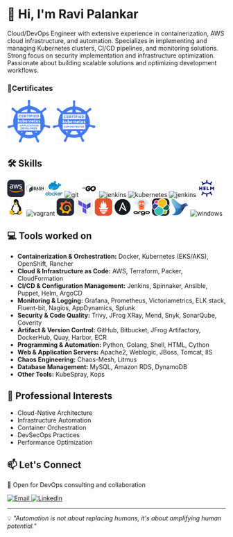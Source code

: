# 👋 Hi, I'm Ravi Palankar

Cloud/DevOps Engineer with extensive experience in containerization, AWS
cloud infrastructure, and automation. Specializes in implementing and managing Kubernetes clusters, CI/CD pipelines, and monitoring solutions. Strong focus on security implementation and infrastructure
optimization. Passionate about building scalable solutions and optimizing development workflows.

### 🏅Certificates
<p align="left"><img src="https://raw.githubusercontent.com/cncf/artwork/master/other/ckad/color/kubernetes-ckad-color.png" alt="https://www.credly.com/badges/a493b5d5-8245-4d9c-ad0a-d727b9665ed6/public_url" width="100" height="100"/> 
<img src="https://raw.githubusercontent.com/cncf/artwork/master/other/cka/color/kubernetes-cka-color.png" alt="https://www.credly.com/badges/a493b5d5-8245-4d9c-ad0a-d727b9665ed6/public_url" width="100" height="100"/>
</p>

## 🛠 Skills

<p align="left">
<img src="https://raw.githubusercontent.com/tandpfun/skill-icons/refs/heads/main/icons/AWS-Dark.svg" alt="aws" width="40" height="40"/> 
<img src="https://github.com/github/explore/raw/main/topics/bash/bash.png" alt="bash" width="40" height="40"/>
<img src="https://github.com/github/explore/raw/main/topics/docker/docker.png" alt="docker" width="40" height="40"/> 
<img src="https://www.vectorlogo.zone/logos/git-scm/git-scm-icon.svg" alt="git" width="40" height="40"/> 
<img src="https://github.com/github/explore/raw/main/topics/go/go.png" alt="go" width="40" height="40"/> 
<img src="https://www.vectorlogo.zone/logos/jenkins/jenkins-icon.svg" alt="jenkins" width="40" height="40"/> <img src="https://www.vectorlogo.zone/logos/kubernetes/kubernetes-icon.svg" alt="kubernetes" width="40" height="40"/> 
<img src="https://www.vectorlogo.zone/logos/jenkins/jenkins-icon.svg" alt="jenkins" width="40" height="40"/> <img src="https://raw.githubusercontent.com/cncf/artwork/refs/heads/main/projects/helm/icon/color/helm-icon-color.svg" alt="helm" width="40" height="40"/> 
<img src="https://github.com/github/explore/raw/main/topics/linux/linux.png" alt="linux" width="40" height="40"/>  
<img src="https://www.vectorlogo.zone/logos/vagrantup/vagrantup-icon.svg" alt="vagrant" width="40" height="40"/>
<img src="https://raw.githubusercontent.com/tandpfun/skill-icons/refs/heads/main/icons/Grafana-Dark.svg" alt="Grafana" width="40" height="40"/> 
<img src="https://raw.githubusercontent.com/tandpfun/skill-icons/refs/heads/main/icons/Terraform-Light.svg" alt="terraform" width="40" height="40"/> 
<img src="https://raw.githubusercontent.com/tandpfun/skill-icons/refs/heads/main/icons/Prometheus.svg" alt="prometheus" width="40" height="40"/> 
<img src="https://github.com/github/explore/raw/main/topics/ansible/ansible.png" alt="ansible" width="40" height="40"/> 
<img src="https://raw.githubusercontent.com/cncf/artwork/refs/heads/main/projects/argo/stacked/color/argo-stacked-color.svg" alt="argo" width="40" height="40"/> 
<img src="https://raw.githubusercontent.com/tandpfun/skill-icons/refs/heads/main/icons/Elasticsearch-Dark.svg" alt="Elasticsearch" width="40" height="40"/> 
<img src="https://raw.githubusercontent.com/cncf/artwork/refs/heads/main/projects/fluentd/icon/color/fluentd-icon-color.svg" alt="Fluentd" width="40" height="40"/> 
<img src="https://raw.githubusercontent.com/tandpfun/skill-icons/refs/heads/main/icons/Windows-Dark.svg" alt="windows" width="40" height="40"/>
</p>

## 💻  Tools worked on

- **Containerization & Orchestration:** Docker, Kubernetes (EKS/AKS), OpenShift, Rancher
- **Cloud & Infrastructure as Code:** AWS, Terraform, Packer, CloudFormation
- **CI/CD & Configuration Management:** Jenkins, Spinnaker, Ansible, Puppet, Helm, ArgoCD
- **Monitoring & Logging:** Grafana, Prometheus, Victoriametrics, ELK stack, Fluent-bit, Nagios, AppDynamics, Splunk
- **Security & Code Quality:** Trivy, JFrog XRay, Mend, Snyk, SonarQube, Coverity
- **Artifact & Version Control:** GitHub, Bitbucket, JFrog Artifactory, DockerHub, Quay, Harbor, ECR
- **Programming & Automation:** Python, Golang, Shell, HTML, Cython
- **Web & Application Servers:** Apache2, Weblogic, JBoss, Tomcat, IIS
- **Chaos Engineering:** Chaos-Mesh, Litmus
- **Database Management:** MySQL, Amazon RDS, DynamoDB
- **Other Tools:** KubeSpray, Kops

## 🎯 Professional Interests
- Cloud-Native Architecture
- Infrastructure Automation
- Container Orchestration
- DevSecOps Practices
- Performance Optimization
  
<!-- ## 📈 GitHub Stats

![GitHub Stats](https://github-readme-stats.vercel.app/api?username=YOUR_USERNAME&show_icons=true&theme=radical)
-->
## 📫 Let's Connect
💼 Open for DevOps consulting and collaboration
<p>
  <a href="mailto:palankarravi@gmail.com">
    <img alt="Email" src="https://img.shields.io/badge/mail%20me-0078D4.svg?&style=for-the-badge&logo=Microsoft-Outlook&logoColor=white" />
  </a>
  <a href="https://www.linkedin.com/in/ravipalankar/">
    <img alt="LinkedIn" src="https://img.shields.io/badge/ravipalankar-white?style=for-the-badge&logo=linkedin&logoColor=white&labelColor=blue&color=blue" />
  </a>
</p>

<!--
## 📚 Latest Blog Posts
-->
<!-- BLOG-POST-LIST:START -->
<!-- Add your blog posts here -->
<!-- BLOG-POST-LIST:END -->
---
💡 *"Automation is not about replacing humans, it's about amplifying human potential."*
<!--
## 📈 GitHub Stats

![Ravi's GitHub Stats](https://github-readme-stats.vercel.app/api?username=palankarravi&show_icons=true&theme=radical)
-->



